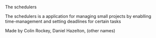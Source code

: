 The schedulers

The schedulers is a application for managing small projects by enablling time-management and setting deadlines for certain tasks

Made by Colin Rockey, Daniel Hazelton, (other names)
